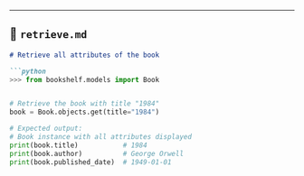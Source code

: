 
---

## 📁 `retrieve.md`

```markdown
# Retrieve all attributes of the book

```python
>>> from bookshelf.models import Book


# Retrieve the book with title "1984"
book = Book.objects.get(title="1984")

# Expected output:
# Book instance with all attributes displayed
print(book.title)           # 1984
print(book.author)          # George Orwell
print(book.published_date)  # 1949-01-01
